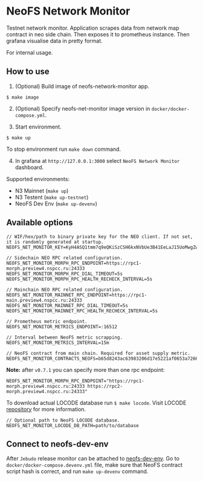 # NeoFS Network Monitor

Testnet network monitor. Application scrapes data from network map contract in
neo side chain. Then exposes it to prometheus instance. Then grafana visualise 
data in pretty format.

For internal usage.

## How to use 

1. (Optional) Build image of neofs-network-monitor app.

```
$ make image
```

2. (Optional) Specify neofs-net-monitor image version in `docker/docker-compose.yml`.

3. Start environment.

```
$ make up
```

To stop environment run `make down` command.

4. In grafana at `http://127.0.0.1:3000` select `NeoFS Network Monitor`
dashboard.

Supported environments:
- N3 Mainnet (`make up`)
- N3 Testent (`make up-testnet`)
- NeoFS Dev Env (`make up-devenv`)
   
## Available options

```
// WIF/hex/path to binary private key for the NEO client. If not set, it is randomly generated at startup.
NEOFS_NET_MONITOR_KEY=KyH4ASQ1tmm7q9eQKiSzCSH6kxNVbUe3B41EeLaJ15UoMwgZw3Zk 

// Sidechain NEO RPC related configuration.
NEOFS_NET_MONITOR_MORPH_RPC_ENDPOINT=https://rpc1-morph.preview4.nspcc.ru:24333
NEOFS_NET_MONITOR_MORPH_RPC_DIAL_TIMEOUT=5s
NEOFS_NET_MONITOR_MORPH_RPC_HEALTH_RECHECK_INTERVAL=5s

// Mainchain NEO RPC related configuration.
NEOFS_NET_MONITOR_MAINNET_RPC_ENDPOINT=https://rpc1-main.preview4.nspcc.ru:24333
NEOFS_NET_MONITOR_MAINNET_RPC_DIAL_TIMEOUT=5s
NEOFS_NET_MONITOR_MAINNET_RPC_HEALTH_RECHECK_INTERVAL=5s

// Prometheus metric endpoint.
NEOFS_NET_MONITOR_METRICS_ENDPOINT=:16512

// Interval between NeoFS metric scrapping.
NEOFS_NET_MONITOR_METRICS_INTERVAL=15m

// NeoFS contract from main chain. Required for asset supply metric.
NEOFS_NET_MONITOR_CONTRACTS_NEOFS=b65d8243ac63983206d17e5221af0653a7266fa1
```

**Note:** after `v0.7.1` you can specify more than one rpc endpoint:
```
NEOFS_NET_MONITOR_MORPH_RPC_ENDPOINT="https://rpc1-morph.preview4.nspcc.ru:24333 https://rpc2-morph.preview4.nspcc.ru:24333"
```

To download actual LOCODE database run `$ make locode`.
Visit LOCODE [repository](https://github.com/nspcc-dev/neofs-locode-db) for more information.

```
// Optional path to NeoFS LOCODE database.
NEOFS_NET_MONITOR_LOCODE_DB_PATH=path/to/database
``` 

## Connect to neofs-dev-env

After `Jebudo` release monitor can be attached to 
[neofs-dev-env](https://github.com/nspcc-dev/neofs-dev-env). Go to 
`docker/docker-compose.devenv.yml` file, make sure that NeoFS contract script
hash is correct, and run `make up-devenv` command.
